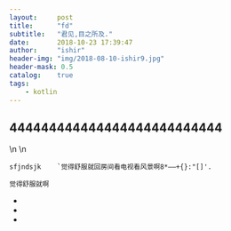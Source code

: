 ```yaml
---
layout:     post
title:      "fd"
subtitle:   "君见,目之所及."
date:       2018-10-23 17:39:47
author:     "ishir"
header-img: "img/2018-08-10-ishir9.jpg"
header-mask: 0.5
catalog:    true
tags:
    - kotlin
---
```

**<font size="5">  </font>**
<!--上标:º ¹ ² ³ ⁴⁵ ⁶ ⁷ ⁸ ⁹ ⁺ ⁻ ⁼ ⁽ ⁾ ⁿ ′ ½下标:₀ ₁ ₂ ₃ ₄ ₅ ₆ ₇ ₈ ₉ ₊ ₋ ₌ ₍ ₎
[<font size="2" color="#006666">包级函数</font>](#package)<p id = "package"></p>-->

## 444444444444444444444444444 
\n 
\n



	sfjndsjk	`觉得舒服就回房间看电视看风景啊8*——+{}:"[]'.
	
	觉得舒服就啊
-
-
-
